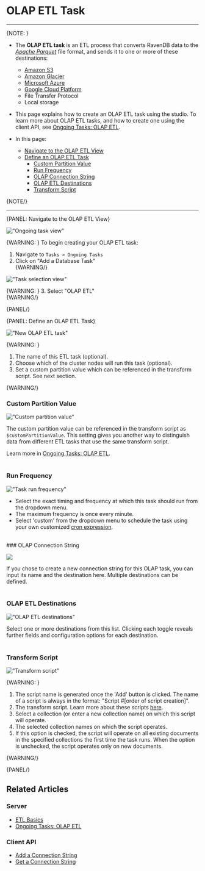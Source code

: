 ﻿# OLAP ETL Task

---

{NOTE: }

* The **OLAP ETL task** is an ETL process that converts RavenDB data to the 
[_Apache Parquet_](https://parquet.apache.org/documentation/latest/) file format, and sends 
it to one or more of these destinations:  
  * [Amazon S3](https://aws.amazon.com/s3/)
  * [Amazon Glacier](https://aws.amazon.com/glacier/)
  * [Microsoft Azure](https://azure.microsoft.com/)
  * [Google Cloud Platform](https://cloud.google.com/)
  * File Transfer Protocol
  * Local storage

* This page explains how to create an OLAP ETL task using the studio. To 
learn more about OLAP ETL tasks, and how to create one using the client API, 
see [Ongoing Tasks: OLAP ETL](../../../../server/ongoing-tasks/etl/olap).

* In this page:  
  * [Navigate to the OLAP ETL View](../../../../studio/database/tasks/ongoing-tasks/olap-etl-task#navigate-to-the-olap-etl-view)
  * [Define an OLAP ETL Task](../../../../studio/database/tasks/ongoing-tasks/olap-etl-task#define-an-olap-etl-task)
      * [Custom Partition Value](../../../../studio/database/tasks/ongoing-tasks/olap-etl-task#custom-partition-value)
      * [Run Frequency](../../../../studio/database/tasks/ongoing-tasks/olap-etl-task#run-frequency)
      * [OLAP Connection String](../../../../studio/database/tasks/ongoing-tasks/olap-etl-task#olap-connection-string)
      * [OLAP ETL Destinations](../../../../studio/database/tasks/ongoing-tasks/olap-etl-task#olap-etl-destinations)
      * [Transform Script](../../../../studio/database/tasks/ongoing-tasks/olap-etl-task#transform-script)

{NOTE/}

---

{PANEL: Navigate to the OLAP ETL View}

!["Ongoing task view"](images/olap-etl-1.png "Ongoing task view")

{WARNING: }
To begin creating your OLAP ETL task:  

1. Navigate to `Tasks > Ongoing Tasks`  
2. Click on "Add a Database Task"  
{WARNING/}

!["Task selection view"](images/olap-etl-2.png "Task selection view")

{WARNING: }
3. Select "OLAP ETL"  
{WARNING/}

{PANEL/}

{PANEL: Define an OLAP ETL Task}

!["New OLAP ETL task"](images/olap-etl-3_1.png "New OLAP ETL task view")

{WARNING: }

1. The name of this ETL task (optional).  
2. Choose which of the cluster nodes will run this task (optional).  
3. Set a custom partition value which can be referenced in the transform script. See next section.  

{WARNING/}
<br/>
### Custom Partition Value

!["Custom partition value"](images/olap-etl-7.png "Custom partition value")

The custom partition value can be referenced in the transform script as 
`$customPartitionValue`. This setting gives you another way to distinguish 
data from different ETL tasks that use the same transform script.  

Learn more in [Ongoing Tasks: OLAP ETL](../../../../server/ongoing-tasks/etl/olap#the-custom-partition-value).  
<br/>
### Run Frequency

!["Task run frequency"](images/olap-etl-3.png "Task run frequency")

* Select the exact timing and frequency at which this task should run from the dropdown menu.  
* The maximum frequency is once every minute.  
* Select 'custom' from the dropdown menu to schedule the task using your own customized 
[cron expression](https://docs.oracle.com/cd/E12058_01/doc/doc.1014/e12030/cron_expressions.htm).  
<br/>
### OLAP Connection String

![](images/olap-etl-4.png)

If you chose to create a new connection string for this OLAP task, you can input 
its name and the destination here. Multiple destinations can be defined.  
<br/>
### OLAP ETL Destinations

!["OLAP ETL destinations"](images/olap-etl-3_2.png "OLAP ETL destinations")

Select one or more destinations from this list. Clicking each toggle reveals further 
fields and configuration options for each destination.  
<br/>
### Transform Script

!["Transform script"](images/olap-etl-6.png "Transform script")

{WARNING: }

1. The script name is generated once the 'Add' button is clicked. The name of a script 
is always in the format: "Script #[order of script creation]".  
2. The transform script. Learn more about these scripts [here](../../../../server/ongoing-tasks/etl/raven#transformation-script-options).  
3. Select a collection (or enter a new collection name) on which this script will operate.  
4. The selected collection names on which the script operates.  
5. If this option is checked, the script will operate on all existing documents in the 
specified collections the first time the task runs. When the option is unchecked, the 
script operates only on new documents.  

{WARNING/}

{PANEL/}

## Related Articles

### Server

- [ETL Basics](../../../../server/ongoing-tasks/etl/raven)  
- [Ongoing Tasks: OLAP ETL](../../../../server/ongoing-tasks/etl/olap)  

### Client API

- [Add a Connection String](../../../../client-api/operations/maintenance/connection-strings/add-connection-string)  
- [Get a Connection String](../../../../client-api/operations/maintenance/connection-strings/get-connection-string)  
